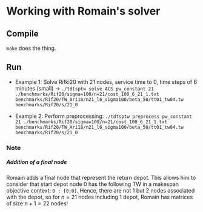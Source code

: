 # Working with Romain's solver

## Compile
`make` does the thing.

## Run

+ Example 1: Solve Rifki20 with 21 nodes, service time to 0, time steps of 6 minutes (small) -> `./tdtsptw solve ACS pw_constant 21 ./benchmarks/Rif20/sigma=100/n=21/cost_100_6_21_1.txt benchmarks/Rif20/TW_Ari18/n21_l6_sigma100/beta_50/tt01_tw04.tw benchmarks/Rif20/s/21_0`

+ Example 2: Perform preprocessing: `./tdtsptw preprocess pw_constant 21 ./benchmarks/Rif20/sigma=100/n=21/cost_100_6_21_1.txt benchmarks/Rif20/TW_Ari18/n21_l6_sigma100/beta_50/tt01_tw04.tw benchmarks/Rif20/s/21_0`

### Note

##### Addition of a final node
Romain adds a final node that represent the return depot. This allows him to consider that start depot node 0 has the following TW in a makespan objective context: `0 : [0;0]`. Hence, there are not 1 but 2 nodes associated with the depot, so for $n=21$ nodes including 1 depot, Romain has matrices of size $n+1=22$ nodes!
